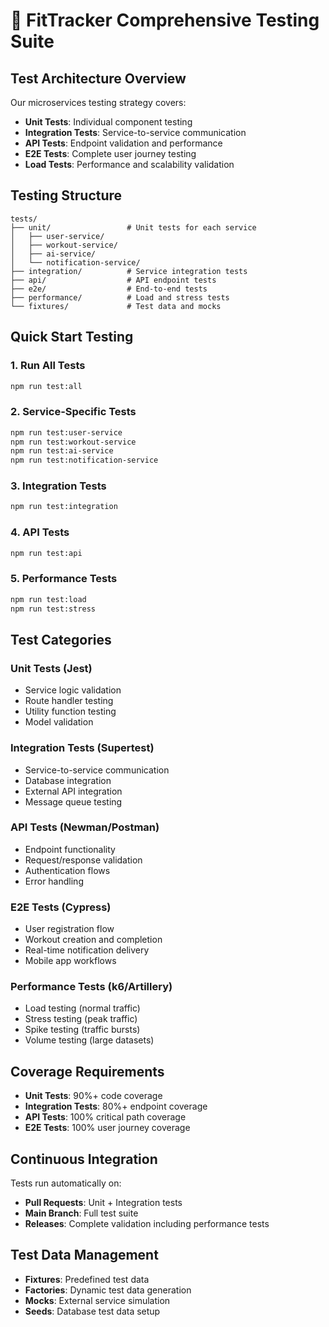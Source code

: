 # 🧪 FitTracker Comprehensive Testing Suite

## Test Architecture Overview

Our microservices testing strategy covers:
- **Unit Tests**: Individual component testing
- **Integration Tests**: Service-to-service communication
- **API Tests**: Endpoint validation and performance
- **E2E Tests**: Complete user journey testing
- **Load Tests**: Performance and scalability validation

## Testing Structure

```
tests/
├── unit/                 # Unit tests for each service
│   ├── user-service/
│   ├── workout-service/
│   ├── ai-service/
│   └── notification-service/
├── integration/          # Service integration tests
├── api/                  # API endpoint tests
├── e2e/                  # End-to-end tests
├── performance/          # Load and stress tests
└── fixtures/             # Test data and mocks
```

## Quick Start Testing

### 1. Run All Tests
```bash
npm run test:all
```

### 2. Service-Specific Tests
```bash
npm run test:user-service
npm run test:workout-service
npm run test:ai-service
npm run test:notification-service
```

### 3. Integration Tests
```bash
npm run test:integration
```

### 4. API Tests
```bash
npm run test:api
```

### 5. Performance Tests
```bash
npm run test:load
npm run test:stress
```

## Test Categories

### Unit Tests (Jest)
- Service logic validation
- Route handler testing
- Utility function testing
- Model validation

### Integration Tests (Supertest)
- Service-to-service communication
- Database integration
- External API integration
- Message queue testing

### API Tests (Newman/Postman)
- Endpoint functionality
- Request/response validation
- Authentication flows
- Error handling

### E2E Tests (Cypress)
- User registration flow
- Workout creation and completion
- Real-time notification delivery
- Mobile app workflows

### Performance Tests (k6/Artillery)
- Load testing (normal traffic)
- Stress testing (peak traffic)
- Spike testing (traffic bursts)
- Volume testing (large datasets)

## Coverage Requirements

- **Unit Tests**: 90%+ code coverage
- **Integration Tests**: 80%+ endpoint coverage
- **API Tests**: 100% critical path coverage
- **E2E Tests**: 100% user journey coverage

## Continuous Integration

Tests run automatically on:
- **Pull Requests**: Unit + Integration tests
- **Main Branch**: Full test suite
- **Releases**: Complete validation including performance tests

## Test Data Management

- **Fixtures**: Predefined test data
- **Factories**: Dynamic test data generation
- **Mocks**: External service simulation
- **Seeds**: Database test data setup
